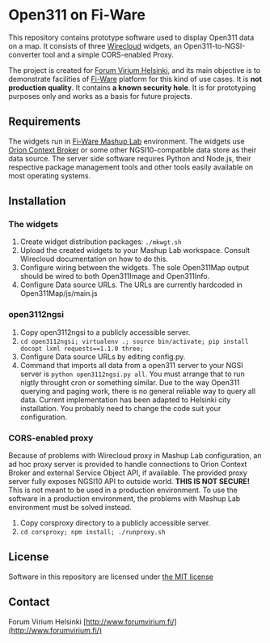 Open311 on Fi-Ware
==================

This repository contains prototype software used to display Open311 data on a map.
It consists of three [Wirecloud](http://conwet.fi.upm.es/wirecloud/) widgets,
an Open311-to-NGSI-converter tool and a simple CORS-enabled Proxy.

The project is created for [Forum Virium Helsinki](http://forumvirium.fi/), and its main objective is
to demonstrate facilities of [Fi-Ware](http://www.fi-ware.org/) platform for this kind of use cases.
It is __not production quality__. It contains __a known security hole__. It is for prototyping purposes only and works as a basis for future projects.


Requirements
------------

The widgets run in [Fi-Ware Mashup Lab](https://mashup.lab.fi-ware.org/) environment. The widgets use
[Orion Context Broker](http://catalogue.fi-ware.org/enablers/publishsubscribe-context-broker-orion-context-broker) or some other
NGSI10-compatible data store as their data source. The server side software requires Python and Node.js, their respective package
management tools and other tools easily available on most operating systems.

Installation
------------

### The widgets
1. Create widget distribution packages:
    ` ./mkwgt.sh `
2. Upload the created widgets to your Mashup Lab workspace. Consult Wirecloud documentation on how to do this.
3. Configure wiring between the widgets. The sole Open311Map output should be wired to both Open311Image and Open311Info.
4. Configure Data source URLs. The URLs are currently hardcoded in Open311Map/js/main.js

### open3112ngsi
1. Copy open3112ngsi to a publicly accessible server.
2. `cd open3112ngsi; virtualenv .; source bin/activate; pip install docopt lxml requests==1.1.0 three;`
3. Configure Data source URLs by editing config.py.
4. Command that imports all data from a open311 server to your NGSI server is `python open3112ngsi.py all`. You must arrange
   that to run nigtly throught cron or something similar. Due to the way Open311 querying and paging work, there is no general
   reliable way to query all data. Current implementation has been adapted to Helsinki city installation. You probably need to
   change the code suit your configuration.


### CORS-enabled proxy
Because of problems with Wirecloud proxy in Mashup Lab configuration, an ad hoc proxy server is provided to handle connections
to Orion Context Broker and external Service Object API, if available.
The provided proxy server fully exposes NGSI10 API to outside world.
__THIS IS NOT SECURE!__ This is not meant to be used in a production environment.
To use the software in a production environment, the problems with Mashup Lab environment must be solved instead.

1. Copy corsproxy directory to a publicly accessible server.
2. `cd corsproxy; npm install; ./runproxy.sh`

License
-------

Software in this repository are licensed under [the MIT license](LICENSE.md)

Contact
-------

Forum Virium Helsinki
[http://www.forumvirium.fi/](http://www.forumvirium.fi/)
